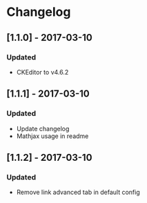 # Changelog
## [1.1.0] - 2017-03-10
### Updated
- CKEditor to v4.6.2

## [1.1.1] - 2017-03-10
### Updated
- Update changelog
- Mathjax usage in readme

## [1.1.2] - 2017-03-10
### Updated
- Remove link advanced tab in default config